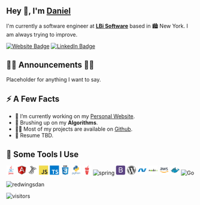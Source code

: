 <h2>Hey 👋, I'm <a href="https://redwingsdan1.wordpress.com/">Daniel</a></h2>
<p>I'm currently a software engineer at <strong><a href="https://www.lbisoftware.com/">LBi Software</a></strong> based in 🏙️ New York. I am always trying to improve.</p>
<p><a href="https://redwingsdan1.wordpress.com/"><img src="https://img.shields.io/badge/-https://redwingsdan1.wordpress.com-4E69C8?style=flat-square&amp;labelColor=4E69C8&amp;logo=Firefox&amp;link=https://redwingsdan1.wordpress.com" alt="Website Badge"></a> <a href="https://www.linkedin.com/in/daniel-j-peterson/"><img src="https://img.shields.io/badge/-@danieljpeterson-0077B5?style=flat-square&amp;labelColor=0077B5&amp;logo=LinkedIn&amp;link=https://www.linkedin.com/in/daniel-j-peterson/" alt="LinkedIn Badge"></a></p>
<h2>📢📢 Announcements 📢📢</h2>
<p>Placeholder for anything I want to say.</p>
<h2>⚡️ A Few Facts</h2>
<ul>
<li>🔭 I’m currently working on my <a href="https://redwingsdan.github.io/">Personal Website</a>.</li>
<li>🧐 Brushing up on my <strong>Algorithms</strong>.</li>
<li>👨‍💻 Most of my projects are available on <a href="https://github.com/redwingsdan">Github</a>.</li>
<li>📙 Resume TBD.</li>
</ul>
<h2>🧰 Some Tools I Use</h2>
<p align="left">
<img src="https://raw.githubusercontent.com/devicons/devicon/master/icons/java/java-original-wordmark.svg" alt="java" width="25" height="25" />
<img src="https://raw.githubusercontent.com/devicons/devicon/master/icons/angularjs/angularjs-original.svg" alt="angular-js" width="25" height="25" />
<img src="https://raw.githubusercontent.com/devicons/devicon/master/icons/microsoftsqlserver/microsoftsqlserver-plain.svg" alt="sql" width="25" height="25" />
<img src="https://raw.githubusercontent.com/devicons/devicon/master/icons/javascript/javascript-original.svg" alt="javascript" width="25" height="25" />
<img src="https://raw.githubusercontent.com/devicons/devicon/master/icons/typescript/typescript-original.svg" alt="typescript" width="25" height="25" />
<img src="https://raw.githubusercontent.com/devicons/devicon/master/icons/css3/css3-original-wordmark.svg" alt="css3" width="25" height="25" />
<img src="https://raw.githubusercontent.com/devicons/devicon/master/icons/python/python-original-wordmark.svg" alt="python" width="25" height="25" />
<img src="https://raw.githubusercontent.com/devicons/devicon/master/icons/gulp/gulp-plain.svg" alt="gulp" width="25" height="25" />
<img src="https://www.vectorlogo.zone/logos/springio/springio-icon.svg" alt="spring" width="25" height="25" />
<img src="https://raw.githubusercontent.com/devicons/devicon/master/icons/bootstrap/bootstrap-plain.svg" alt="bootstrap" width="25" height="25" />
<img src="https://raw.githubusercontent.com/devicons/devicon/master/icons/wordpress/wordpress-plain.svg" alt="gulp" width="25" height="25" />
<img src="https://raw.githubusercontent.com/devicons/devicon/master/icons/dot-net/dot-net-original.svg" alt=".NET" width="25" height="25" />
<img src="https://raw.githubusercontent.com/devicons/devicon/master/icons/nodejs/nodejs-original-wordmark.svg" alt="nodejs" width="25" height="25" />
<img src="https://raw.githubusercontent.com/github/explore/80688e429a7d4ef2fca1e82350fe8e3517d3494d/topics/aws/aws.png" alt="aws" width="25" height="25" />
<img src="https://raw.githubusercontent.com/devicons/devicon/master/icons/docker/docker-original.svg" alt="Docker" width="25" height="25" />
<img src="https://cdn.jsdelivr.net/gh/devicons/devicon/icons/go/go-original.svg" alt="Go" width="25" height="25" />
</p>
<img src="https://github-readme-stats.vercel.app/api?username=redwingsdan&show_icons=true&count_private=true" alt="redwingsdan" />
<p><img src="https://visitor-badge.glitch.me/badge?page_id=redwingsdan.redwingsdan" alt="visitors"></p>

